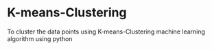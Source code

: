 # K-means-Clustering
To cluster the data points using K-means-Clustering machine learning algorithm using python
